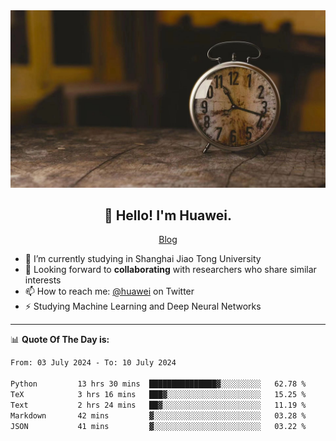 <div align="center">
  <a href="https://github.com/JHW5981">
    <img src="./assets/background.jpg">
  </a>
</div>

<h2 align="center">👋 Hello! I'm Huawei.</h2>
<p align="center">
  <a href="https://blog.csdn.net/Edward__J?spm=1000.2115.3001.5343">Blog</a>
</p>


- 🔭 I’m currently studying in Shanghai Jiao Tong University
- 💬 Looking forward to **collaborating** with researchers who share similar interests
- 📫 How to reach me: [@huawei](https://twitter.com/yoohuaff) on Twitter
- ⚡ Studying Machine Learning and Deep Neural Networks

-------
📊 **Quote Of The Day is:**
<!--START_SECTION:waka-->

```txt
From: 03 July 2024 - To: 10 July 2024

Python         13 hrs 30 mins  ███████████████▓░░░░░░░░░   62.78 %
TeX            3 hrs 16 mins   ███▓░░░░░░░░░░░░░░░░░░░░░   15.25 %
Text           2 hrs 24 mins   ██▓░░░░░░░░░░░░░░░░░░░░░░   11.19 %
Markdown       42 mins         ▓░░░░░░░░░░░░░░░░░░░░░░░░   03.28 %
JSON           41 mins         ▓░░░░░░░░░░░░░░░░░░░░░░░░   03.22 %
```

<!--END_SECTION:waka-->
